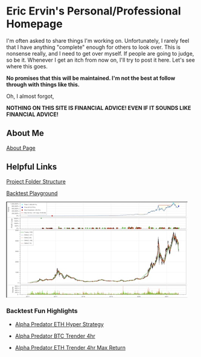 # Eric Ervin's Personal/Professional Homepage

I'm often asked to share things I'm working on. Unfortunately, I rarely feel that I have anything "complete" enough for others to look over. This is nonsense really, and I need to get over myself. If people are going to judge, so be it. Whenever I get an itch from now on, I'll try to post it here. Let's see where this goes.

**No promises that this will be maintained. I'm not the best at follow through with things like this.**

Oh, I almost forgot,

**NOTHING ON THIS SITE IS FINANCIAL ADVICE! EVEN IF IT SOUNDS LIKE FINANCIAL ADVICE!**

## About Me

[About Page](/About.md)

## Helpful Links

[Project Folder Structure](./dir_content.html)

[Backtest Playground](./backtests/)

![backtest image](assets/images/backtest_thumbnail.png)

### Backtest Fun Highlights

- [Alpha Predator ETH Hyper Strategy](./backtests/eth_hyper/index.html)

- [Alpha Predator BTC Trender 4hr](./backtests/quantstats-tearsheet.html)

- [Alpha Predator ETH Trender 4hr Max Return](./backtests/trender%20strategy%20optimizations/quantstats-btc-4hr-max-ret-tearsheet.html)